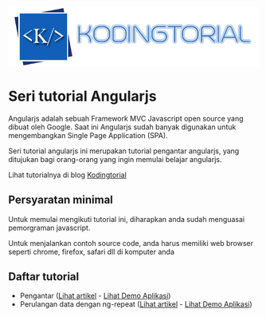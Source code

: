 [![alt tag](https://raw.githubusercontent.com/Kodingtorial/seri-tutorial-angularjs/master/kodingtorial.png)](http://www.kodingtorial.com)

# Seri tutorial Angularjs
Angularjs adalah sebuah Framework MVC Javascript open source yang dibuat oleh Google. Saat ini Angularjs sudah banyak digunakan untuk mengembangkan Single Page Application (SPA). 

Seri tutorial angularjs ini merupakan tutorial pengantar angularjs, yang ditujukan bagi orang-orang yang ingin memulai belajar angularjs.

Lihat tutorialnya di blog [Kodingtorial]

## Persyaratan minimal

Untuk memulai mengikuti tutorial ini, diharapkan anda sudah menguasai pemorgraman javascript.

Untuk menjalankan contoh source code, anda harus memiliki web browser seperti chrome, firefox, safari dll di komputer anda

## Daftar tutorial

* Pengantar ([Lihat artikel](http://www.kodingtorial.com/2017/04/seri-tutorial-angularjs-pengantar.html) - [Lihat Demo Aplikasi](http://demo.kodingtorial.com/seri-tutorial-angularjs/tutorial%201/latihan1.html))
* Perulangan data dengan ng-repeat ([Lihat artikel](http://www.kodingtorial.com/2017/04/seri-tutorial-angularjs-perulangan.html) - [Lihat Demo Aplikasi](http://demo.kodingtorial.com/seri-tutorial-angularjs/tutorial%202/latihan2.html))

[Kodingtorial]: <http://www.kodingtorial.com>
